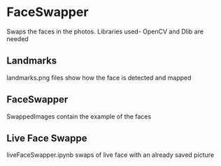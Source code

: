 # FaceSwapper
Swaps the faces in the photos. 
Libraries used- OpenCV and Dlib are needed

## Landmarks
landmarks.png files show how the face is detected and mapped
## FaceSwapper
SwappedImages contain the example of the faces
## Live Face Swappe
liveFaceSwapper.ipynb swaps of live face with an already saved picture
